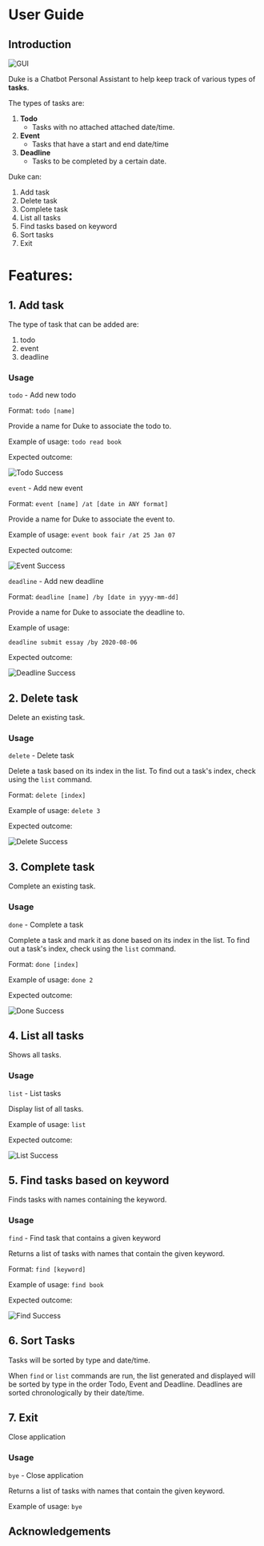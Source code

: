 # User Guide

## Introduction 
![GUI](Ui.png)

Duke is a Chatbot Personal Assistant to help keep track of various types of **tasks**.

The types of tasks are:
1. **Todo**
    - Tasks with no attached attached date/time.
2. **Event**
    - Tasks that have a start and end date/time
3. **Deadline**
    - Tasks to be completed by a certain date.

Duke can:
1. Add task
2. Delete task
3. Complete task
4. List all tasks
5. Find tasks based on keyword
6. Sort tasks
7. Exit
# Features:

## 1. Add task
The type of task that can be added are:
1. todo
2. event
3. deadline

### Usage

`todo` - Add new todo

Format: `todo [name]`

Provide a name for Duke to associate the todo to.

Example of usage: `todo read book`

Expected outcome:

![Todo Success](todo-expected.png)

`event` - Add new event

Format: `event [name] /at [date in ANY format]`

Provide a name for Duke to associate the event to.

Example of usage: `event book fair /at 25 Jan 07`

Expected outcome:

![Event Success](event-expected.png)

`deadline` - Add new deadline

Format: `deadline [name] /by [date in yyyy-mm-dd]`

Provide a name for Duke to associate the deadline to.

Example of usage: 

`deadline submit essay /by 2020-08-06`

Expected outcome:

![Deadline Success](deadline-expected.png)

## 2. Delete task
Delete an existing task.

### Usage
`delete` - Delete task

Delete a task based on its index in the list. To find out a task's index,
check using the `list` command.

Format:
`delete [index]`

Example of usage: `delete 3`

Expected outcome: 

![Delete Success](delete-expected.png)

## 3. Complete task
Complete an existing task.

### Usage
`done` - Complete a task

Complete a task and mark it as done based on its index in the list.
To find out a task's index, check using the `list` command.

Format:
`done [index]`

Example of usage: `done 2`

Expected outcome: 

![Done Success](done-expected.png)

## 4. List all tasks

Shows all tasks.

### Usage
`list` - List tasks

Display list of all tasks.

Example of usage: `list`

Expected outcome: 

![List Success](list-expected.png)

## 5. Find tasks based on keyword

Finds tasks with names containing the keyword.

### Usage
`find` - Find task that contains a given keyword

Returns a list of tasks with names that contain the given keyword.

Format:
`find [keyword]`

Example of usage: `find book`

Expected outcome: 

![Find Success](find-expected.png)

## 6. Sort Tasks

Tasks will be sorted by type and date/time.

When `find` or `list` commands are run, the list generated and displayed
will be sorted by type in the order Todo, Event and Deadline. Deadlines
are sorted chronologically by their date/time.

## 7. Exit

Close application

### Usage
`bye` - Close application

Returns a list of tasks with names that contain the given keyword.

Example of usage: `bye`

## Acknowledgements